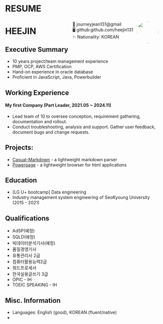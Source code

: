 # RESUME
<img style="float:right;border-radius:50%;width:70px;padding:6px" src="images/resume.png" />

<span style="float:right;padding:6px"> 
 📧 journeyjean131@gmail <br> 🖥 github:github.com/heejin131 <br> ✨ Nationality: KOREAN
</span>

# HEEJIN   

## Executive Summary

* 10 years project/team management experience
* PMP, OCP, AWS Certification
* Hand-on experience in oracle database
* Proficient in JavaScript, Java, Powerbuilder

## Working Experience

#### My first Company (Part Leader, 2021.05 ~ 2024.11) 

* Lead team of 10 to oversee conception, requirement gathering, documentation and rollout.
* Conduct troubleshooting, analysis and support. Gather user feedback, document bugs and change requests.

## Projects: 

* [Casual-Markdown](https://github.com/casualwriter/powerpage) - a lightweight markdown parser
* [Powerpage](https://github.com/casualwriter/powerpage) - a lightweight browser for html applications

## Education

* [LG U+ bootcamp] Data engineering 
* Industry management system engineering of SeoKyoung University (2015 - 2021)

##  Qualifications

* AdSP(예정)
* SQLD(예정)
* 빅데이터분석기사(예정)
* 품질경영기사 
* 유통관리사 2급 
* 컴퓨터활용능력2급 
* 워드프로세서 
* 한국실용글쓰기 3급 
* OPIC - IH
* TOEIC SPEAKING - IH

## Misc. Information

* Languages: English (good), KOREAN (fluent/native) 
* 
